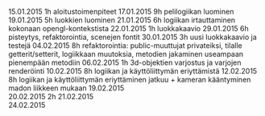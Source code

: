 15.01.2015	1h	aloitustoimenpiteet
17.01.2015	9h	pelilogiikan luominen
19.01.2015	5h	luokkien luominen
21.01.2015	6h	logiikan irtauttaminen kokonaan opengl-kontekstista
22.01.2015	1h	luokkakaavio
29.01.2015	6h	pisteytys, refaktorointia, scenejen fontit
30.01.2015	3h	uusi luokkakaavio ja testejä
04.02.2015	8h	refaktorointia: public-muuttujat privateiksi, tilalle getterit/setterit, logiikkaan muutoksia, metodien jakaminen useampaan pienempään metodiin
06.02.2015	1h	3d-objektien varjostus ja varjojen renderöinti
10.02.2015	8h	logiikan ja käyttöliittymän eriyttämistä
12.02.2015	8h	logiikan ja käyttöliittymän eriyttäminen jatkuu + kameran kääntyminen madon liikkeen mukaan
19.02.2015	
20.02.2015	2h
21.02.2015	
24.02.2015	
